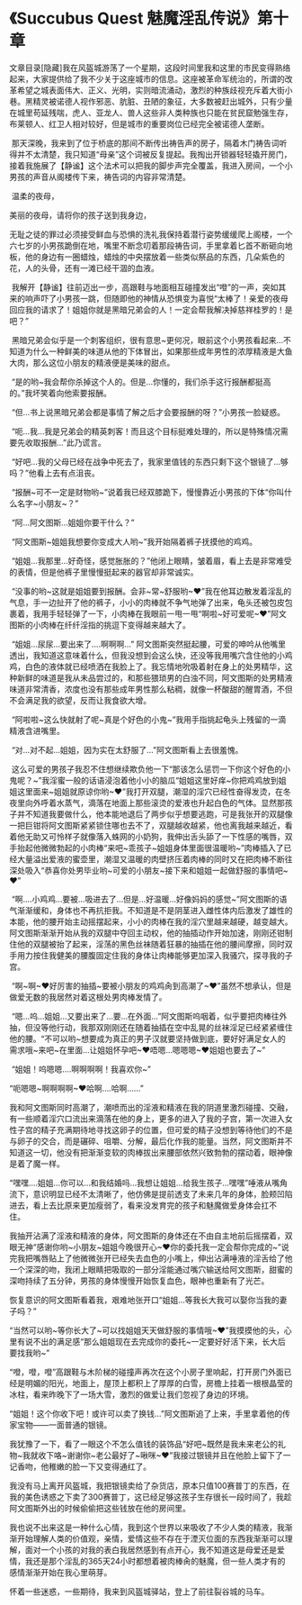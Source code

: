 # 《Succubus Quest 魅魔淫乱传说》第十章

文章目录[隐藏]我在风盔城游荡了一个星期，这段时间里我和这里的市民变得熟络起来，大家提供给了我不少关于这座城市的信息。这座被革命军统治的，所谓的改革希望之城表面伟大、正义、光明，实则暗流涌动，激烈的种族歧视充斥着大街小巷。黑精灵被诺德人视作邪恶、肮脏、丑陋的象征，大多数被赶出城外，只有少量在城里苟延残喘，虎人、亚龙人、兽人这些非人类种族也只能在贫民窟勉强生存，布莱顿人、红卫人相对较好，但是城市的重要岗位已经完全被诺德人垄断。

 那天深晚，我来到了位于桥底的那间不断传出祷告声的房子，隔着木门祷告词听得并不太清楚，我只知道“母亲”这个词被反复提起。我掏出开锁器轻轻撬开房门，接着我施展了【静谧】这个法术可以把我的脚步声完全覆盖，我进入房间，一个小男孩的声音从阁楼传下来，祷告词的内容非常清楚。

 温柔的夜母，

美丽的夜母，请将你的孩子送到我身边，

无耻之徒的罪过必须接受鲜血与恐惧的洗礼我保持着潜行姿势缓缓爬上阁楼，一个六七岁的小男孩跪倒在地，嘴里不断念叨着那段祷告词，手里拿着匕首不断砸向地板，他的身边有一圈蜡烛，蜡烛的中央摆放着一些类似祭品的东西，几朵紫色的花，人的头骨，还有一滩已经干涸的血液。

 我解开【静谧】往前迈出一步，高跟鞋与地面相互碰撞发出“噔”的一声，突如其来的响声吓了小男孩一跳，但随即他的神情从恐惧变为喜悦“太棒了！亲爱的夜母回应我的请求了！姐姐你就是黑暗兄弟会的人！一定会帮我解决掉慈祥桂罗的！是吧？”

 黑暗兄弟会似乎是一个刺客组织，很有意思~更何况，眼前这个小男孩看起来…不知道为什么一种鲜美的味道从他的下体冒出，如果那些成年男性的浓厚精液是大鱼大肉，那么这位小朋友的精液便是美味的甜点。

 “是的哟~我会帮你杀掉这个人的。但是…你懂的，我们杀手这行报酬都挺高的。”我坏笑着向他索要报酬。

 “但…书上说黑暗兄弟会都是事情了解之后才会要报酬的呀？”小男孩一脸疑惑。

 “呃…我…我是兄弟会的精英刺客！而且这个目标挺难处理的，所以是特殊情况需要先收取报酬…”此乃谎言。

 “好吧…我的父母已经在战争中死去了，我家里值钱的东西只剩下这个银镜了…够吗？”他看上去有点沮丧。

 “报酬~可不一定是财物哟~”说着我已经双膝跪下，慢慢靠近小男孩的下体“你叫什么名字~小朋友~？”

 “阿…阿文图斯…姐姐你要干什么？”

 “阿文图斯~姐姐我想要你变成大人哟~”我开始隔着裤子抚摸他的鸡鸡。

 “姐姐…我那里…好奇怪，感觉胀胀的？”他闭上眼睛，皱着眉，看上去是非常难受的表情，但是他裤子里慢慢挺起来的器官却非常诚实。

 “没事的哟~这就是姐姐要到报酬。会非~常~舒服哟~❤”我在他耳边散发着淫乱的气息，手一边扯开了他的裤子，小小的肉棒就不争气地弹了出来，龟头还被包皮包裹着，我用手轻轻弹了一下，小肉棒在我眼前一甩一甩“啊啦~好可爱呢~❤”阿文图斯的小肉棒在纤纤淫指的挑逗下变得越来越大了。

 “姐姐…尿尿…要出来了….啊啊啊…” 阿文图斯突然挺起腰，可爱的呻吟从他嘴里透出，我知道这意味着什么，但我没想到会这么快，还没等我用嘴穴含住他的小鸡鸡，白色的液体就已经喷洒在我脸上了。我忘情地吮吸着射在身上的处男精华，这种新鲜的味道是我从未品尝过的，和那些猥琐男的白浊不同，阿文图斯的处男精液味道非常清香，浓度也没有那些成年男性那么粘稠，就像一杯酸甜的醒胃酒，不但不会满足我的欲望，反而让我食欲大增。

 “阿啦啦~这么快就射了呢~真是个好色的小鬼~”我用手指挑起龟头上残留的一滴精液含进嘴里。

 “对…对不起…姐姐，因为实在太舒服了…”阿文图斯看上去很羞愧。

 这么可爱的男孩子我忍不住想继续欺负他一下“那该怎么惩罚一下你这个好色的小鬼呢？~”我淫蜜一般的话语浸泡着他小小的脑瓜“姐姐这里好痒~你把鸡鸡放到姐姐这里面来~姐姐就原谅你哟~❤”我打开双腿，潮湿的淫穴已经性奋得发烫，在冬夜里向外呼着水蒸气，滴落在地面上那些滚烫的爱液也升起白色的气体。显然那孩子并不知道我要做什么，他本能地退后了两步似乎想要逃跑，可是我张开的双腿像一把巨钳将阿文图斯紧紧锁住哪也去不了，双腿越收越紧，他也离我越来越近，看着他无助又可怜样子就像落入蛛网的小奶狗，我伸出舌头舔了一下性感的嘴唇，双手抬起他微微勃起的小肉棒“来吧~乖孩子~姐姐身体里面很温暖哟~”肉棒插入了已经大量溢出爱液的蜜壶里，潮湿又温暖的肉壁挤压着肉棒的同时又在把肉棒不断往深处吸入“恭喜你处男毕业哟~可爱的小朋友~接下来和姐姐一起做舒服的事情吧~❤”

 “啊….小鸡鸡…要被…吸进去了…但是…好温暖…好像妈妈的感觉~”阿文图斯的语气渐渐缓和，身体也不再抗拒我。不知道是不是阴茎进入雌性体内后激发了雄性的本能，他的腰开始主动摇摆起来，小小的肉棒在我的淫穴里越来越硬，越变越大。阿文图斯渐渐开始从我的双腿中夺回主动权，他的抽插动作开始加速，刚刚还钳制住他的双腿被抬了起来，淫荡的黑色丝袜随着狂暴的抽插在他的腰间摩擦，同时双手用力按住我健美的腰腹固定住我的身体让肉棒能够更加深入我骚穴，探寻我的子宫。

 “啊~啊~❤好厉害的抽插~要被小朋友的鸡鸡肏到高潮了~❤”虽然不想承认，但是做爱无数的我居然对着这根处男肉棒发情了。

 “嗯…呜…姐姐…又要出来了…要…在外面…”阿文图斯呜咽着，似乎要把肉棒往外抽，但没等他行动，我那双刚刚还在随着抽插在空中乱晃的丝袜淫足已经紧紧缠住他的腰。“不可以哟~想要成为真正的男子汉就要坚持做到底，要好好满足女人的需求哦~来吧~在里面…让姐姐怀孕吧~❤唔嗯…嗯嗯嗯~❤姐姐也要去了~”

 “姐姐！呜嗯嗯….啊啊啊啊！我喜欢你~”

“呃嗯嗯~啊啊啊啊~❤哈啊….哈啊……” 

我和阿文图斯同时高潮了，潮喷而出的淫液和精液在我的阴道里激烈碰撞、交融，有一些顺着淫穴口流出来滴落在他的身上，更多的进入了我的子宫，第一次进入女性子宫的精子充满期待地寻找这卵子的位置，但可爱的精子没想到等待他们的不是与卵子的交合，而是碾碎、咀嚼、分解，最后化作我的能量。当然，阿文图斯并不知道这一切，他没有把渐渐变软的肉棒拔出来腰部依然兴致勃勃的摆动着，眼神像是着了魔一样。 

“嘿嘿….姐姐…你可以…和我结婚吗…我想让姐姐…给我生孩子…嘿嘿”唾液从嘴角流下，意识明显已经不太清晰了，他仿佛是提前透支了未来几年的身体，脸颊凹陷进去，看上去比原来更加瘦弱了，看来没发育完的孩子和魅魔做爱身体会扛不住。 

我抽开沾满了淫液和精液的身体，阿文图斯的身体还在不由自主地前后摇摆着，双眼无神“感谢你哟~小朋友~姐姐今晚很开心~❤你的委托我一定会帮你完成的~”说完我把嘴唇贴上了他微微张开已经失去血色的小嘴上，伸出沾满唾液的淫舌给了他一个深深的吻，我闭上眼睛把吸取的一部分淫能通过嘴穴输送给阿文图斯，甜蜜的深吻持续了五分钟，男孩的身体慢慢开始恢复血色，眼神也重新有了光芒。 

恢复意识的阿文图斯看着我，艰难地张开口“姐姐…等我长大我可以娶你当我的妻子吗？” 

“当然可以哟~等你长大了~可以找姐姐天天做舒服的事情哦~❤”我摸摸他的头，心里有说不出的满足感“那么姐姐现在去完成你的委托~一定要好好活下来，长大后要找我哟~” 

“噔，噔，噔”高跟鞋与木阶梯的碰撞声再次在这个小房子里响起，打开房门外面已经是明媚的阳光，地面上，屋顶上都积上了厚厚的白雪，房檐上挂着一根根晶莹的冰柱，看来昨晚下了一场大雪，激烈的做爱让我们忽视了身边的环境。 

“姐姐！这个你收下吧！或许可以卖了换钱…”阿文图斯追了上来，手里拿着他的传家宝物——一面普通的银镜。 

我犹豫了一下，看了一眼这个不怎么值钱的装饰品“好吧~既然是我未来老公的礼物~我就收下咯~谢谢你~老公最好了~啾咪~❤”我接过银镜并且在他脸上留下了一记香吻，他稚嫩的脸一下又变得通红了。 

我没有马上离开风盔城，我把银镜卖给了杂货店，原本只值100赛普丁的东西，在我的美色诱惑之下卖了300赛普丁，这已经足够这孩子生存很长一段时间了，我趁阿文图斯外出的时候偷偷把这些钱放在他的房间里。 

我也说不出来这是一种什么心情，我到这个世界以来吸收了不少人类的精液，我渐渐开始理解人类的价值观，亲情，爱情这些不存在于湮灭位面的东西我渐渐可以理解，面对一个小孩的对我的表白我居然感到有点开心，我不知道这是母爱还是爱情，我还是那个淫乱的365天24小时都想着被肉棒肏的魅魔，但一些人类才有的感情渐渐开始在我心里萌芽。 

怀着一些迷惑，一些期待，我来到风盔城驿站，登上了前往裂谷城的马车。